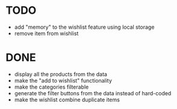 TODO
====
* add "memory" to the wishlist feature using local storage
* remove item from wishlist


DONE
====
* display all the products from the data
* make the "add to wishlist" functionality
* make the categories filterable
* generate the filter buttons from the data instead of hard-coded
* make the wishlist combine duplicate items